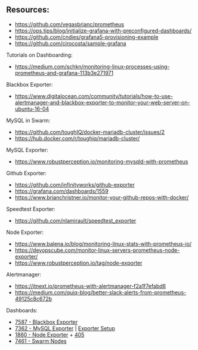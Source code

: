 ## Resources:
- https://github.com/vegasbrianc/prometheus
- https://ops.tips/blog/initialize-grafana-with-preconfigured-dashboards/
- https://github.com/cndies/grafana5-provisioning-example
- https://github.com/cirocosta/sample-grafana

Tutorials on Dashboarding:
- https://medium.com/schkn/monitoring-linux-processes-using-prometheus-and-grafana-113b3e271971

Blackbox Exporter:
- https://www.digitalocean.com/community/tutorials/how-to-use-alertmanager-and-blackbox-exporter-to-monitor-your-web-server-on-ubuntu-16-04

MySQL in Swarm:
- https://github.com/toughIQ/docker-mariadb-cluster/issues/2
- https://hub.docker.com/r/toughiq/mariadb-cluster/

MySQL Exporter:
- https://www.robustperception.io/monitoring-mysqld-with-prometheus

Github Exporter:
- https://github.com/infinityworks/github-exporter
- https://grafana.com/dashboards/1559
- https://www.brianchristner.io/monitor-your-github-repos-with-docker/

Speedtest Exporter:
- https://github.com/nlamirault/speedtest_exporter

Node Exporter:
- https://www.balena.io/blog/monitoring-linux-stats-with-prometheus-io/
- https://devopscube.com/monitor-linux-servers-prometheus-node-exporter/
- https://www.robustperception.io/tag/node-exporter

Alertmanager:
- https://itnext.io/prometheus-with-alertmanager-f2a1f7efabd6
- https://medium.com/quiq-blog/better-slack-alerts-from-prometheus-49125c8c672b

Dashboards:
- [7587 - Blackbox Exporter](https://grafana.com/dashboards/7587)
- [7362 - MySQL Exporter](https://grafana.com/dashboards/7362) | [Exporter Setup](https://severalnines.com/blog/mysql-docker-how-monitor-mysql-containers-prometheus-part-1-deployment-standalone-and-swarm)
- [1860 - Node Exporter](https://grafana.com/dashboards/1860) + [405](https://grafana.com/dashboards/405)
- [7461 - Swarm Nodes](https://grafana.com/dashboards/7461)

